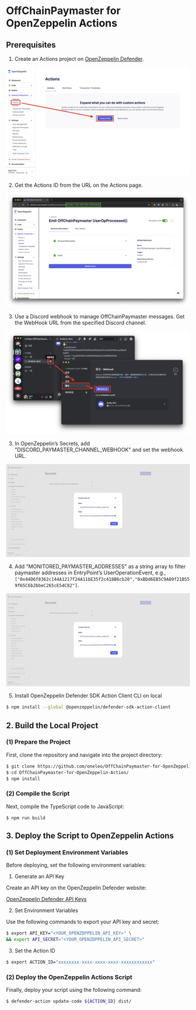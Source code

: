 # OffChainPaymaster for OpenZeppelin Actions

## Prerequisites

1. Create an Actions project on [OpenZeppelin Defender](https://defender.openzeppelin.com/#/actions/automatic).

![Create Actions](images/createActions.png "Create Actions")

2. Get the Actions ID from the URL on the Actions page.

![Get Actions ID](images/getActionsId.png "Get Actions ID")

3. Use a Discord webhook to manage OffChainPaymaster messages. Get the WebHook URL from the specified Discord channel.

![Create Discord webhook url](images/createDiscordWebhookUrl.png "Create Discord webhook url")

3. In OpenZeppelin’s Secrets, add "DISCORD_PAYMASTER_CHANNEL_WEBHOOK" and set the webhook URL.

![Add webhook to secrets](images/addWebhookToSecrets.png "Add webhook to secrets")

4. Add "MONITORED_PAYMASTER_ADDRESSES" as a string array to filter paymaster addresses in EntryPoint’s UserOperationEvent, e.g., `["0x44D6f8362c144A1217f24A11bE35f2c418B6cb20","0xBDd6EB5C9A89f21B559f65C6b2bbeC265cE54C82"]`.

![Add paymaster addresses to secrets](images/addPaymasterAddressesToSecrets.png "Add paymaster addresses to secrets")

5. Install OpenZeppelin Defender SDK Action Client CLI on local

```bash
$ npm install --global @openzeppelin/defender-sdk-action-client
```

## 2. Build the Local Project

### (1) Prepare the Project

First, clone the repository and navigate into the project directory:

```bash
$ git clone https://github.com/oneleo/OffChainPaymaster-for-OpenZeppelin-Action.git
$ cd OffChainPaymaster-for-OpenZeppelin-Action/
$ npm install
```

### (2) Compile the Script

Next, compile the TypeScript code to JavaScript:

```
$ npm run build
```

## 3. Deploy the Script to OpenZeppelin Actions

### (1) Set Deployment Environment Variables

Before deploying, set the following environment variables:

1. Generate an API Key

Create an API key on the OpenZeppelin Defender website:

[OpenZeppelin Defender API Keys](https://defender.openzeppelin.com/#/settings/api-keys)

2. Set Environment Variables

Use the following commands to export your API key and secret:

```bash
$ export API_KEY="<YOUR_OPENZDPPELIN_API_KEY>" \
&& export API_SECRET="<YOUR_OPENZDPPELIN_API_SECRET>"
```

3. Set the Action ID

```bash
$ export ACTION_ID="xxxxxxxx-xxxx-xxxx-xxxx-xxxxxxxxxxxx"
```

### (2) Deploy the OpenZeppelin Actions Script

Finally, deploy your script using the following command:

```bash
$ defender-action update-code ${ACTION_ID} dist/
```
